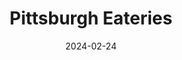 ---
layout: resources-collection
title: Pittsburgh Eateries
sub-header: explore
intro: "Some of my favorite eateries in Pittsburgh. When you are in town stop by one or maybe the whole lot!"
tile-image: pittsburgh-eateries.png
tile-image-alt: A bowl of noodles on a rustic table top
text-color: "#ffffff"
featured: false
resources: [progression-fyi]
date: 2024-02-24
published: true
---